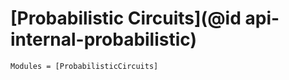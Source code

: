 
# [Probabilistic Circuits](@id api-internal-probabilistic)

```@autodocs
Modules = [ProbabilisticCircuits]
```
